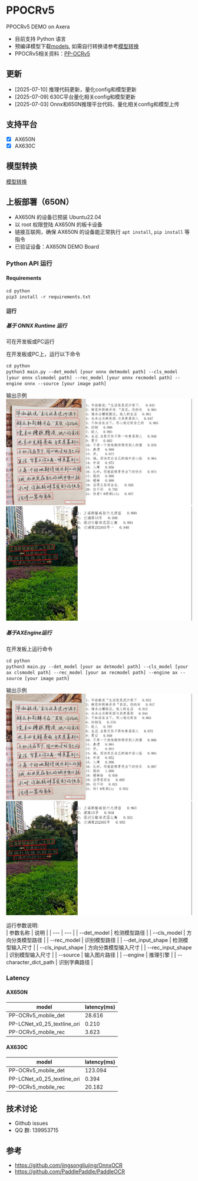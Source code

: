 # PPOCRv5
PPOCRv5 DEMO on Axera

- 目前支持  Python 语言 
- 预编译模型下载[models](https://github.com/wangli-coder/PPOCR_v5/releases/download/V1.0.0/models.zip), 如需自行转换请参考[模型转换](./model_convert/README.md)
- PPOCRv5相关资料：[PP-OCRv5](https://github.com/PaddlePaddle/PaddleOCR/blob/main/docs/version3.x/algorithm/PP-OCRv5/PP-OCRv5.md)

## 更新

- [2025-07-10] 推理代码更新，量化config和模型更新
- [2025-07-09] 630C平台量化相关config和模型更新
- [2025-07-03] Onnx和650N推理平台代码、量化相关config和模型上传

## 支持平台

- [x] AX650N
- [x] AX630C

## 模型转换

[模型转换](./model_convert/README.md)

## 上板部署（650N）

- AX650N 的设备已预装 Ubuntu22.04
- 以 root 权限登陆 AX650N 的板卡设备
- 链接互联网，确保 AX650N 的设备能正常执行 `apt install`, `pip install` 等指令
- 已验证设备：AX650N DEMO Board

### Python API 运行

#### Requirements

```
cd python
pip3 install -r requirements.txt
``` 

#### 运行

##### 基于 ONNX Runtime 运行  
可在开发板或PC运行 

在开发板或PC上，运行以下命令  
```  
cd python
python3 main.py --det_model [your onnx detmodel path] --cls_model [your onnx clsmodel path] --rec_model [your onnx recmodel path] --engine onnx --source [your image path]
```
输出示例
![output](asserts/test_pic1_onnx_result.jpg)
![output](asserts/test_pic2_onnx_result.jpg)
##### 基于AXEngine运行  
在开发板上运行命令

```
cd python  
python3 main.py --det_model [your ax detmodel path] --cls_model [your ax clsmodel path] --rec_model [your ax recmodel path] --engine ax --source [your image path]
```  
输出示例
![output](asserts/test_pic1_ax_result.jpg)
![output](asserts/test_pic2_ax_result.jpg)

运行参数说明:  
| 参数名称 | 说明  |
| --- | --- | 
| --det_model | 检测模型路径 | 
| --cls_model | 方向分类模型路径 | 
| --rec_model | 识别模型路径 | 
| --det_input_shape | 检测模型输入尺寸 | 
| --cls_input_shape | 方向分类模型输入尺寸 | 
| --rec_input_shape | 识别模型输入尺寸 | 
| --source | 输入图片路径 |
| --engine | 推理引擎 |
| --character_dict_path | 识别字典路径 |

### Latency

#### AX650N

| model | latency(ms) |
|---|---|
|PP-OCRv5_mobile_det|28.616|
|PP-LCNet_x0_25_textline_ori|0.210|
|PP-OCRv5_mobile_rec|3.623|

#### AX630C

| model | latency(ms) |
|---|---|
|PP-OCRv5_mobile_det|123.094|
|PP-LCNet_x0_25_textline_ori|0.394|
|PP-OCRv5_mobile_rec|20.182|

## 技术讨论

- Github issues
- QQ 群: 139953715

## 参考
- https://github.com/jingsongliujing/OnnxOCR
- https://github.com/PaddlePaddle/PaddleOCR
